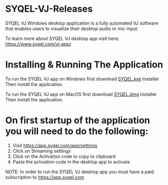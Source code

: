 # SYQEL-VJ-Releases
SYQEL VJ Windows desktop application is a fully automated VJ software that enables users to visualize their desktop audio or mic input. 

To learn more about SYQEL VJ desktop app visit here: https://www.syqel.com/vj-app/

# Installing & Running The Application
To run the SYQEL VJ app on Windows first download [SYQEL.exe](https://github.com/SYQEL/SYQEL-VJ-Releases/releases/download/v2.5.0/SYQEL-VJ-Setup-2.5.0.exe) installer
Then install the application.

To run the SYQEL VJ app on MacOS first download [SYQEL.dmg](https://github.com/SYQEL/SYQEL-VJ-Releases/releases/download/v2.5.0/SYQEL.VJ.MAC.dmg) installer
Then install the application.


# On first startup of the application you will need to do the following:
1. Visit https://app.syqel.com/app/settings
2. Click on Streaming settings
3. Click on the Activation code to copy to clipboard
4. Paste the activation code in the desktop app to activate

NOTE: In order to run the SYQEL VJ desktop app you must have a paid subscription to https://app.syqel.com
